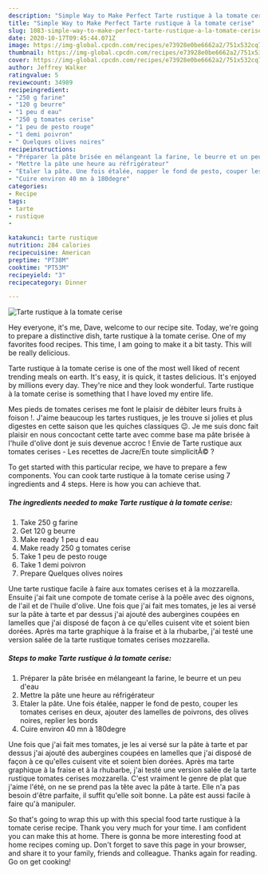 ```yaml
---
description: "Simple Way to Make Perfect Tarte rustique à la tomate cerise"
title: "Simple Way to Make Perfect Tarte rustique à la tomate cerise"
slug: 1083-simple-way-to-make-perfect-tarte-rustique-a-la-tomate-cerise
date: 2020-10-17T09:45:44.071Z
image: https://img-global.cpcdn.com/recipes/e73928e0be6662a2/751x532cq70/tarte-rustique-a-la-tomate-cerise-photo-principale-de-la-recette.jpg
thumbnail: https://img-global.cpcdn.com/recipes/e73928e0be6662a2/751x532cq70/tarte-rustique-a-la-tomate-cerise-photo-principale-de-la-recette.jpg
cover: https://img-global.cpcdn.com/recipes/e73928e0be6662a2/751x532cq70/tarte-rustique-a-la-tomate-cerise-photo-principale-de-la-recette.jpg
author: Jeffrey Walker
ratingvalue: 5
reviewcount: 34989
recipeingredient:
- "250 g farine"
- "120 g beurre"
- "1 peu d eau"
- "250 g tomates cerise"
- "1 peu de pesto rouge"
- "1 demi poivron"
- " Quelques olives noires"
recipeinstructions:
- "Préparer la pâte brisée en mélangeant la farine, le beurre et un peu d&#39;eau"
- "Mettre la pâte une heure au réfrigérateur"
- "Etaler la pâte. Une fois étalée, napper le fond de pesto, couper les tomates cerises en deux, ajouter des lamelles de poivrons, des olives noires, replier les bords"
- "Cuire environ 40 mn à 180degre"
categories:
- Recipe
tags:
- tarte
- rustique
- 

katakunci: tarte rustique  
nutrition: 284 calories
recipecuisine: American
preptime: "PT38M"
cooktime: "PT53M"
recipeyield: "3"
recipecategory: Dinner

---
```



![Tarte rustique à la tomate cerise](https://img-global.cpcdn.com/recipes/e73928e0be6662a2/751x532cq70/tarte-rustique-a-la-tomate-cerise-photo-principale-de-la-recette.jpg)

Hey everyone, it's me, Dave, welcome to our recipe site. Today, we're going to prepare a distinctive dish, tarte rustique à la tomate cerise. One of my favorites food recipes. This time, I am going to make it a bit tasty. This will be really delicious.

Tarte rustique à la tomate cerise is one of the most well liked of recent trending meals on earth. It's easy, it is quick, it tastes delicious. It's enjoyed by millions every day. They're nice and they look wonderful. Tarte rustique à la tomate cerise is something that I have loved my entire life.

Mes pieds de tomates cerises me font le plaisir de débiter leurs fruits à foison !. J&#39;aime beaucoup les tartes rustiques, je les trouve si jolies et plus digestes en cette saison que les quiches classiques 😉. Je me suis donc fait plaisir en nous concoctant cette tarte avec comme base ma pâte brisée à l&#39;huile d&#39;olive dont je suis devenue accroc ! Envie de Tarte rustique aux tomates cerises - Les recettes de Jacre/En toute simplicitÃ© ?


To get started with this particular recipe, we have to prepare a few components. You can cook tarte rustique à la tomate cerise using 7 ingredients and 4 steps. Here is how you can achieve that.

<!--inarticleads1-->

##### The ingredients needed to make Tarte rustique à la tomate cerise:

1. Take 250 g farine
1. Get 120 g beurre
1. Make ready 1 peu d eau
1. Make ready 250 g tomates cerise
1. Take 1 peu de pesto rouge
1. Take 1 demi poivron
1. Prepare  Quelques olives noires


Une tarte rustique facile à faire aux tomates cerises et à la mozzarella. Ensuite j&#39;ai fait une compote de tomate cerise à la poêle avec des oignons, de l&#39;ail et de l&#39;huile d&#39;olive. Une fois que j&#39;ai fait mes tomates, je les ai versé sur la pâte à tarte et par dessus j&#39;ai ajouté des aubergines coupées en lamelles que j&#39;ai disposé de façon à ce qu&#39;elles cuisent vite et soient bien dorées. Après ma tarte graphique à la fraise et à la rhubarbe, j&#39;ai testé une version salée de la tarte rustique tomates cerises mozzarella. 

<!--inarticleads2-->

##### Steps to make Tarte rustique à la tomate cerise:

1. Préparer la pâte brisée en mélangeant la farine, le beurre et un peu d&#39;eau
1. Mettre la pâte une heure au réfrigérateur
1. Etaler la pâte. Une fois étalée, napper le fond de pesto, couper les tomates cerises en deux, ajouter des lamelles de poivrons, des olives noires, replier les bords
1. Cuire environ 40 mn à 180degre


Une fois que j&#39;ai fait mes tomates, je les ai versé sur la pâte à tarte et par dessus j&#39;ai ajouté des aubergines coupées en lamelles que j&#39;ai disposé de façon à ce qu&#39;elles cuisent vite et soient bien dorées. Après ma tarte graphique à la fraise et à la rhubarbe, j&#39;ai testé une version salée de la tarte rustique tomates cerises mozzarella. C&#39;est vraiment le genre de plat que j&#39;aime l&#39;été, on ne se prend pas la tête avec la pâte à tarte. Elle n&#39;a pas besoin d&#39;être parfaite, il suffit qu&#39;elle soit bonne. La pâte est aussi facile à faire qu&#39;à manipuler. 

So that's going to wrap this up with this special food tarte rustique à la tomate cerise recipe. Thank you very much for your time. I am confident you can make this at home. There is gonna be more interesting food at home recipes coming up. Don't forget to save this page in your browser, and share it to your family, friends and colleague. Thanks again for reading. Go on get cooking!
